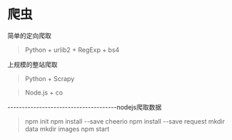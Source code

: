 # 爬虫 


简单的定向爬取
>Python + urlib2 + RegExp + bs4 

上规模的整站爬取
>Python + Scrapy

>Node.js + co


--------------------------------------nodejs爬取数据

>npm init
>npm install --save cheerio
>npm install --save request
>mkdir data
>mkdir images
>npm start


